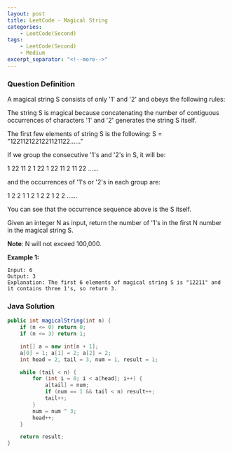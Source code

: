 ```yaml
---
layout: post
title: LeetCode - Magical String
categories:
    - LeetCode(Second)
tags:
    - LeetCode(Second)
    - Medium
excerpt_separator: "<!--more-->"
---
```


### Question Definition
A magical string S consists of only '1' and '2' and obeys the following rules:

The string S is magical because concatenating the number of contiguous occurrences of characters '1' and '2' generates the string S itself.

The first few elements of string S is the following: S = "1221121221221121122……"

If we group the consecutive '1's and '2's in S, it will be:

1 22 11 2 1 22 1 22 11 2 11 22 ......

and the occurrences of '1's or '2's in each group are:

1 2	2 1 1 2 1 2 2 1 2 2 ......

You can see that the occurrence sequence above is the S itself.

Given an integer N as input, return the number of '1's in the first N number in the magical string S.
<!--more-->

**Note**: N will not exceed 100,000.

**Example 1:**
```
Input: 6
Output: 3
Explanation: The first 6 elements of magical string S is "12211" and it contains three 1's, so return 3.
```
### Java Solution
```java
public int magicalString(int n) {
    if (n <= 0) return 0;
    if (n <= 3) return 1;

    int[] a = new int[n + 1];
    a[0] = 1; a[1] = 2; a[2] = 2;
    int head = 2, tail = 3, num = 1, result = 1;

    while (tail < n) {
        for (int i = 0; i < a[head]; i++) {
            a[tail] = num;
            if (num == 1 && tail < n) result++;
            tail++;
        }
        num = num ^ 3;
        head++;
    }

    return result;
}
```